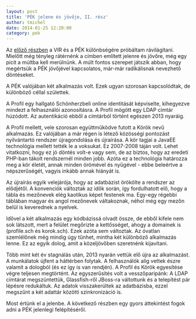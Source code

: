 ```yaml
---
layout: post
title: 'PÉK jelene és jövője, II. rész'
author: tmichel
date: 2014-01-25 12:20:00
category: pek
---
```


Az [előző részben](/post/2014-01-23-pek-jelen-es-jovo-i) a VIR és a
PÉK különbségére próbáltam rávilágítani. Mielőtt még tényleg rátérnénk a címben
említett jelenre és jövőre, még egy picit a múltba kell merülnünk. A múlt fontos
szerepet játszik abban, hogy megértsük a PÉK jövőjével kapcsolatos, már-már
radikálisnak nevezhető döntéseket.

A PÉK valójában két alkalmazás volt. Ezek ugyan szorosan kapcsolódtak, de
különböző céllal születtek.

A Profil egy hallgató Schönherzbeli online identitását képviselte, kihegyezve
mindezt a felhasználói azonosításra. A Profil mögött egy LDAP címtár húzódott.
Az autentikáció ebből a címtárból történt egészen 2013 nyaráig.

A Profil mellett, vele szorosan együttműködve futott a Körök nevű alkalmazás. Ez
valójában a már régen is létező közösségi pontozást nyilvántartó rendszer
újragondolása és újraírása. A kör tagjai a JavaEE technológia mellett tették le
a voksukat. Ez 2007-2008 táján volt. Lehet vitatkozni, hogy ez jó döntés volt-e
vagy sem, de az biztos, hogy az eredeti PHP-ban tákolt rendszernél minden jobb.
Azóta ez a technológia határozza meg a kör életét, annak minden örömével és
nyűgével - ebbe beleértve a népszerűségét, vagyis inkább annak hiányát is.

Az újraírás egyik velejárója, hogy az adatbázist örökölte a rendszer az
elődjétől. A konvenciók változtak az idők során, így fordulhatott elő, hogy a
tábla és mezőnevek elég kaotikus képet festenek ma. Egy-egy régebbi táblában
magyar és angol mezőnevek váltakoznak, néhol még egy mezőn belül is keverednek
a nyelvek.

Idővel a két alkalmazás egy kódbázissá olvadt össze, de ebből kifele nem sok
látszott, mert a felület megőrizte a kettősséget, ahogy a domainek is
(profile.sch és korok.sch). Ezek azóta sem változtak. Az óvatlan szemlélőnek még
mindig úgy tűnhet, mintha két különböző alkalmazás lenne. Ez az egyik dolog,
amit a közeljövőben szeretnénk kijavítani.

Több mint két év stagnálás után, 2013 nyarán vettük elő újra az alkalmazást. A
munkálatok újfent a háttérben folytak. A felhasználók alig vettek észre valamit
a dologból (és ez így is van rendjén). A Profil és Körök egyesítése végre
teljesen megtörtént. Az egyszerűsítés volt a vesszőparipánk: A LDAP címtárat
megszüntettük, Glassfish-ről JBoss-ra váltottunk és a telepítést pár lépésre
redukáltuk. Az adatok visszakerültek az adatbázisba, ezzel megszűnt a két
adattár közötti szinkronizáció is.

Most értünk el a jelenbe. A következő részben egy gyors áttekintést fogok adni a
PÉK jelenlegi felépítéséről.
